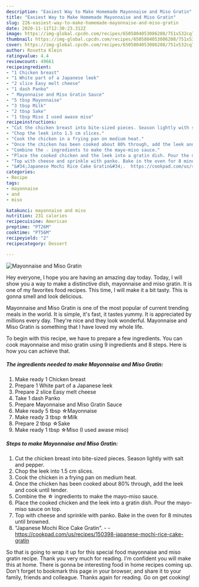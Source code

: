 ```yaml
---
description: "Easiest Way to Make Homemade Mayonnaise and Miso Gratin"
title: "Easiest Way to Make Homemade Mayonnaise and Miso Gratin"
slug: 226-easiest-way-to-make-homemade-mayonnaise-and-miso-gratin
date: 2020-11-11T12:30:23.312Z
image: https://img-global.cpcdn.com/recipes/6505804053086208/751x532cq70/mayonnaise-and-miso-gratin-recipe-main-photo.jpg
thumbnail: https://img-global.cpcdn.com/recipes/6505804053086208/751x532cq70/mayonnaise-and-miso-gratin-recipe-main-photo.jpg
cover: https://img-global.cpcdn.com/recipes/6505804053086208/751x532cq70/mayonnaise-and-miso-gratin-recipe-main-photo.jpg
author: Rosetta Klein
ratingvalue: 4.4
reviewcount: 49661
recipeingredient:
- "1 Chicken breast"
- "1 White part of a Japanese leek"
- "2 slice Easy melt cheese"
- "1 dash Panko"
- " Mayonnaise and Miso Gratin Sauce"
- "5 tbsp Mayonnaise"
- "3 tbsp Milk"
- "2 tbsp Sake"
- "1 tbsp Miso I used awase miso"
recipeinstructions:
- "Cut the chicken breast into bite-sized pieces. Season lightly with salt and pepper."
- "Chop the leek into 1.5 cm slices."
- "Cook the chicken in a frying pan on medium heat."
- "Once the chicken has been cooked about 80% through, add the leek and cook until tender."
- "Combine the ☆ ingredients to make the mayo-miso sauce."
- "Place the cooked chicken and the leek into a gratin dish. Pour the mayo-miso sauce on top."
- "Top with cheese and sprinkle with panko. Bake in the oven for 8 minutes until browned."
- "&#34;Japanese Mochi Rice Cake Gratin&#34;.  https://cookpad.com/us/recipes/150398-japanese-mochi-rice-cake-gratin"
categories:
- Recipe
tags:
- mayonnaise
- and
- miso

katakunci: mayonnaise and miso 
nutrition: 231 calories
recipecuisine: American
preptime: "PT26M"
cooktime: "PT56M"
recipeyield: "2"
recipecategory: Dessert

---
```



![Mayonnaise and Miso Gratin](https://img-global.cpcdn.com/recipes/6505804053086208/751x532cq70/mayonnaise-and-miso-gratin-recipe-main-photo.jpg)

Hey everyone, I hope you are having an amazing day today. Today, I will show you a way to make a distinctive dish, mayonnaise and miso gratin. It is one of my favorites food recipes. This time, I will make it a bit tasty. This is gonna smell and look delicious.

Mayonnaise and Miso Gratin is one of the most popular of current trending meals in the world. It is simple, it's fast, it tastes yummy. It is appreciated by millions every day. They're nice and they look wonderful. Mayonnaise and Miso Gratin is something that I have loved my whole life.




To begin with this recipe, we have to prepare a few ingredients. You can cook mayonnaise and miso gratin using 9 ingredients and 8 steps. Here is how you can achieve that.

<!--inarticleads1-->

##### The ingredients needed to make Mayonnaise and Miso Gratin:

1. Make ready 1 Chicken breast
1. Prepare 1 White part of a Japanese leek
1. Prepare 2 slice Easy melt cheese
1. Take 1 dash Panko
1. Prepare  Mayonnaise and Miso Gratin Sauce
1. Make ready 5 tbsp ☆Mayonnaise
1. Make ready 3 tbsp ☆Milk
1. Prepare 2 tbsp ☆Sake
1. Make ready 1 tbsp ☆Miso (I used awase miso)




<!--inarticleads2-->

##### Steps to make Mayonnaise and Miso Gratin:

1. Cut the chicken breast into bite-sized pieces. Season lightly with salt and pepper.
1. Chop the leek into 1.5 cm slices.
1. Cook the chicken in a frying pan on medium heat.
1. Once the chicken has been cooked about 80% through, add the leek and cook until tender.
1. Combine the ☆ ingredients to make the mayo-miso sauce.
1. Place the cooked chicken and the leek into a gratin dish. Pour the mayo-miso sauce on top.
1. Top with cheese and sprinkle with panko. Bake in the oven for 8 minutes until browned.
1. &#34;Japanese Mochi Rice Cake Gratin&#34;. -  - https://cookpad.com/us/recipes/150398-japanese-mochi-rice-cake-gratin




So that is going to wrap it up for this special food mayonnaise and miso gratin recipe. Thank you very much for reading. I'm confident you will make this at home. There is gonna be interesting food in home recipes coming up. Don't forget to bookmark this page in your browser, and share it to your family, friends and colleague. Thanks again for reading. Go on get cooking!
